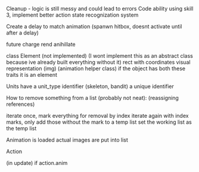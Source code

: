 



Cleanup - logic is still messy and could lead to errors
Code ability using skill 3, implement better action state recognization system


Create a delay to match animation (spanwn hitbox, doesnt activate until after a delay)


future
charge
rend 
anihillate



class Element (not implemented) (I wont implement this as an abstract class because ive already built everything without it)
rect with coordinates 
visual representation (img) (animation helper class)
if the object has both these traits it is an element 



Units have 
a unit_type identifier (skeleton, bandit)
a unique identifier 

How to remove something from a list (probably not neat): (reassigning references)

iterate once, mark everything for removal by index 
iterate again with index marks, only add those without the mark to a temp list
set the working list as the temp list 


Animation is loaded 
actual images are put into list 




Action 

(in update)
if action.anim
